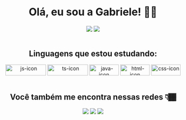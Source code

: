 <h1 align="center">Olá, eu sou a Gabriele! 👩🏾</h1> 

<div style="display: inline_block" align="center">
   <img align="center" src="https://github-readme-stats.vercel.app/api?username=gabrieleglvs&show_icons=true&theme=tokyonight"/>
   <img align="center" src="https://github-readme-stats.vercel.app/api/top-langs/?username=gabrieleglvs&layout=compact" />
</div>

<br>

<div style="display: inline_block" align="center">
  <h2 align="center">Linguagens que estou estudando:</h2>

  
   <img align="center" height="30" width="110" alt="js-icon" src="https://img.shields.io/badge/JavaScript-F7DF1E?style=for-the-badge&logo=javascript&logoColor=black" />
   <img align="center" height="30" width="110" alt="ts-icon" src="https://img.shields.io/badge/TypeScript-007ACC?style=for-the-badge&logo=typescript&logoColor=white" />
   <img align="center" height="30" width="80" alt="java-icon" src="https://img.shields.io/badge/Java-ED8B00?style=for-the-badge&logo=openjdk&logoColor=white" />
   <img align="center" height="30" width="80" alt="html-icon" src="https://img.shields.io/badge/HTML5-E34F26?style=for-the-badge&logo=html5&logoColor=white" />
   <img align="center" height="30" width="80" alt="css-icon" src="https://img.shields.io/badge/CSS3-1572B6?style=for-the-badge&logo=css3&logoColor=white" />

</div>

<br>

<div style="display: inline_block" align="center">
  <h2 align="center">Você também me encontra nessas redes 👇🏾</h2>
  
  <a href = "mailto: gabriele.g.contato@gmail.com"><img src="https://img.shields.io/badge/Gmail-D14836?style=for-the-badge&logo=gmail&logoColor=white"></a>
  <a href = "https://www.linkedin.com/in/gabrielegon%C3%A7alves/"><img src="https://img.shields.io/badge/LinkedIn-0077B5?style=for-the-badge&logo=linkedin&logoColor=white"></a>
  <a href = "https://www.instagram.com/gabriele.glvs/"><img src="https://img.shields.io/badge/Instagram-E4405F?style=for-the-badge&logo=instagram&logoColor=white"></a>
</div>
   
<!-- ![Snake animation](https://github.com/gabrieleglvs/gabrieleglvs/blob/output/github-contribution-grid-snake.svg)
-->

